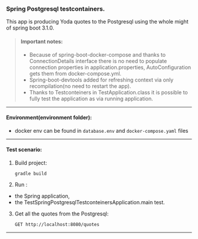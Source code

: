 ### Spring Postgresql testcontainers.
This app is producing Yoda quotes to the Postgresql using the whole might of spring boot 3.1.0.

> #### Important notes:
> - Because of spring-boot-docker-compose and thanks to ConnectionDetails interface
there is no need to populate connection properties in application.properties, AutoConfiguration gets them from docker-compose.yml.
> - Spring-boot-devtools added for refreshing context via only recompilation(no need to restart the app).
> - Thanks to Testconteiners in TestApplication.class it is possible to fully test the application as via running application.

---
#### Environment(environment folder):
- docker env can be found in `database.env` and `docker-compose.yaml` files
---
#### Test scenario:

 1. Build project:
    ```
    gradle build
    ```
 2. Run :
 - the Spring application,
 - the TestSpringPostgresqlTestconteinersApplication.main test.   
 3. Get all the quotes from the Postgresql:
    ```
    GET http://localhost:8080/quotes
    ```
---